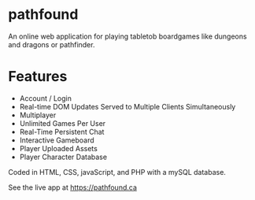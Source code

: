 # pathfound
 
 An online web application for playing tabletob boardgames like dungeons and dragons or pathfinder.
 
 # Features
 
- Account / Login
- Real-time DOM Updates Served to Multiple Clients Simultaneously
- Multiplayer
- Unlimited Games Per User
- Real-Time Persistent Chat
- Interactive Gameboard
- Player Uploaded Assets
- Player Character Database

Coded in HTML, CSS, javaScript, and PHP with a mySQL database.

See the live app at https://pathfound.ca
